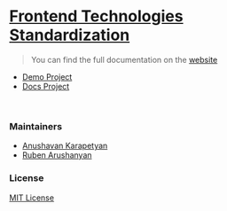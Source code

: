 # [Frontend Technologies Standardization](https://fluxtech-me.github.io/fts)

> You can find the full documentation on the [website](https://fluxtech-me.github.io/fts)

- [Demo Project](/demo)
- [Docs Project](/website)

<br/>

### Maintainers

- [Anushavan Karapetyan](https://github.com/anushavan-karapetyan)
- [Ruben Arushanyan](https://github.com/ruben-arushanyan)



### License

[MIT License](https://github.com/fluxtech-me/fts/blob/master/LICENSE)

